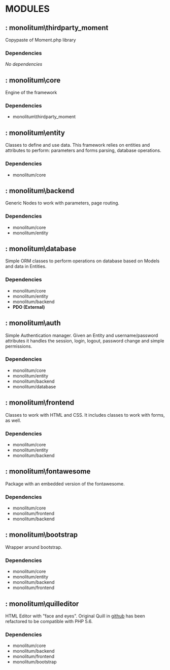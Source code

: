 # MODULES

## : monolitum\thirdparty_moment
Copypaste of Moment.php library

### Dependencies
_No dependencies_

## : monolitum\core
Engine of the framework

### Dependencies
- monolitum\thirdparty_moment


## : monolitum\entity
Classes to define and use data. This framework relies on entities and attributes to perform: parameters and forms parsing, database operations.

### Dependencies
- monolitum/core


## : monolitum\backend
Generic Nodes to work with parameters, page routing. 

### Dependencies
- monolitum/core
- monolitum/entity


## : monolitum\database
Simple ORM classes to perform operations on database based on Models and data in Entities.

### Dependencies
- monolitum/core
- monolitum/entity
- monolitum/backend
- **PDO (External)**


## : monolitum\auth
Simple Authentication manager. Given an Entity and username/password attributes it handles the session, login, logout, password change and simple permissions.

### Dependencies
- monolitum/core
- monolitum/entity
- monolitum/backend
- monolitum/database


## : monolitum\frontend
Classes to work with HTML and CSS. It includes classes to work with forms, as well.

### Dependencies
- monolitum/core
- monolitum/entity
- monolitum/backend


## : monolitum\fontawesome
Package with an embedded version of the fontawesome.

### Dependencies
- monolitum/core
- monolitum/frontend
- monolitum/backend


## : monolitum\bootstrap
Wrapper around bootstrap.

### Dependencies
- monolitum/core
- monolitum/entity
- monolitum/backend
- monolitum/frontend


## : monolitum\quilleditor
HTML Editor with "face and eyes".
Original Quill in [github](https://github.com/nadar/quill-delta-parser) has been refactored to be compatible with PHP 5.6.

### Dependencies
- monolitum/core
- monolitum/backend
- monolitum/frontend
- monolitum/bootstrap
